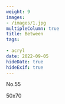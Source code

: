 ```yaml
---
weight: 9
images:
- /images/1.jpg
multipleColumn: true
title: Between
tags:
 
- acryl
date: 2022-09-05
hideDate: true
hideExif: true
---
```

<p>
No.55
</p>
<p>
50x70
</p>